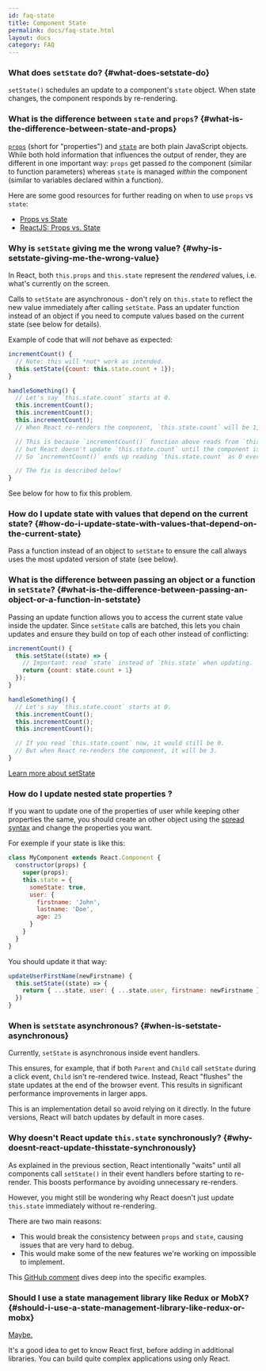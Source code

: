 ```yaml
---
id: faq-state
title: Component State
permalink: docs/faq-state.html
layout: docs
category: FAQ
---
```


### What does `setState` do? {#what-does-setstate-do}

`setState()` schedules an update to a component's `state` object. When state changes, the component responds by re-rendering.

### What is the difference between `state` and `props`? {#what-is-the-difference-between-state-and-props}

[`props`](/docs/components-and-props.html) (short for "properties") and [`state`](/docs/state-and-lifecycle.html) are both plain JavaScript objects. While both hold information that influences the output of render, they are different in one important way: `props` get passed *to* the component (similar to function parameters) whereas `state` is managed *within* the component (similar to variables declared within a function).

Here are some good resources for further reading on when to use `props` vs `state`:
* [Props vs State](https://github.com/uberVU/react-guide/blob/master/props-vs-state.md)
* [ReactJS: Props vs. State](https://lucybain.com/blog/2016/react-state-vs-pros/)

### Why is `setState` giving me the wrong value? {#why-is-setstate-giving-me-the-wrong-value}

In React, both `this.props` and `this.state` represent the *rendered* values, i.e. what's currently on the screen.

Calls to `setState` are asynchronous - don't rely on `this.state` to reflect the new value immediately after calling `setState`. Pass an updater function instead of an object if you need to compute values based on the current state (see below for details).

Example of code that will *not* behave as expected:

```jsx
incrementCount() {
  // Note: this will *not* work as intended.
  this.setState({count: this.state.count + 1});
}

handleSomething() {
  // Let's say `this.state.count` starts at 0.
  this.incrementCount();
  this.incrementCount();
  this.incrementCount();
  // When React re-renders the component, `this.state.count` will be 1, but you expected 3.

  // This is because `incrementCount()` function above reads from `this.state.count`,
  // but React doesn't update `this.state.count` until the component is re-rendered.
  // So `incrementCount()` ends up reading `this.state.count` as 0 every time, and sets it to 1.

  // The fix is described below!
}
```

See below for how to fix this problem.

### How do I update state with values that depend on the current state? {#how-do-i-update-state-with-values-that-depend-on-the-current-state}

Pass a function instead of an object to `setState` to ensure the call always uses the most updated version of state (see below). 

### What is the difference between passing an object or a function in `setState`? {#what-is-the-difference-between-passing-an-object-or-a-function-in-setstate}

Passing an update function allows you to access the current state value inside the updater. Since `setState` calls are batched, this lets you chain updates and ensure they build on top of each other instead of conflicting:

```jsx
incrementCount() {
  this.setState((state) => {
    // Important: read `state` instead of `this.state` when updating.
    return {count: state.count + 1}
  });
}

handleSomething() {
  // Let's say `this.state.count` starts at 0.
  this.incrementCount();
  this.incrementCount();
  this.incrementCount();

  // If you read `this.state.count` now, it would still be 0.
  // But when React re-renders the component, it will be 3.
}
```

[Learn more about setState](/docs/react-component.html#setstate)

### How do I update nested state properties ?

If you want to update one of the properties of user while keeping other properties the same, you should create an other object using the [spread syntax](https://developer.mozilla.org/en-US/docs/Web/JavaScript/Reference/Operators/Spread_syntax#spread_in_object_literals) and change the properties you want.

For exemple if your state is like this:

```jsx
class MyComponent extends React.Component {
  constructor(props) {
    super(props);
    this.state = {
      someState: true,
      user: {
        firstname: 'John',
        lastname: 'Doe',
        age: 25
      }
    }
  }
}
```

You should update it that way:

```jsx
updateUserFirstName(newFirstname) {
  this.setState((state) => {
    return { ...state, user: { ...state.user, firstname: newFirstname } }
  })
}
```

### When is `setState` asynchronous? {#when-is-setstate-asynchronous}

Currently, `setState` is asynchronous inside event handlers.

This ensures, for example, that if both `Parent` and `Child` call `setState` during a click event, `Child` isn't re-rendered twice. Instead, React "flushes" the state updates at the end of the browser event. This results in significant performance improvements in larger apps.

This is an implementation detail so avoid relying on it directly. In the future versions, React will batch updates by default in more cases.

### Why doesn't React update `this.state` synchronously? {#why-doesnt-react-update-thisstate-synchronously}

As explained in the previous section, React intentionally "waits" until all components call `setState()` in their event handlers before starting to re-render. This boosts performance by avoiding unnecessary re-renders.

However, you might still be wondering why React doesn't just update `this.state` immediately without re-rendering.

There are two main reasons:

* This would break the consistency between `props` and `state`, causing issues that are very hard to debug.
* This would make some of the new features we're working on impossible to implement.

This [GitHub comment](https://github.com/facebook/react/issues/11527#issuecomment-360199710) dives deep into the specific examples.

### Should I use a state management library like Redux or MobX? {#should-i-use-a-state-management-library-like-redux-or-mobx}

[Maybe.](https://redux.js.org/faq/general#when-should-i-use-redux)

It's a good idea to get to know React first, before adding in additional libraries. You can build quite complex applications using only React.
